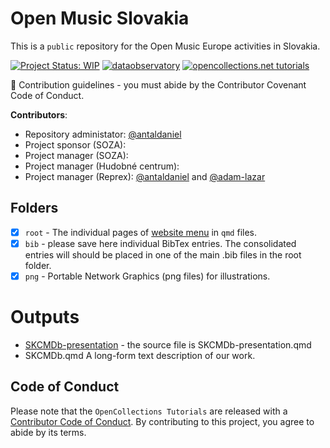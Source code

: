 # Open Music Slovakia 

This is a `public` repository for the Open Music Europe activities in Slovakia.

<!-- badges: start -->

[![Project Status:
WIP](https://www.repostatus.org/badges/latest/wip.svg)](https://www.repostatus.org/#wip)
[![dataobservatory](https://img.shields.io/badge/ecosystem-dataobservatory.eu-3EA135.svg)](https://dataobservatory.eu/)
[![opencollections.net
tutorials](https://img.shields.io/badge/tutorials-opencollections.net-E88500.svg)](https://opencollections.net/documents/tutorials/index.html)

<!-- badges: end -->

🌈 Contribution guidelines - you must abide by the Contributor Covenant
Code of Conduct.

**Contributors**: 
- Repository administator: [@antaldaniel](https://github.com/antaldaniel)
- Project sponsor (SOZA):
- Project manager (SOZA):
- Project manager (Hudobné centrum):
- Project manager (Reprex): [@antaldaniel](https://github.com/antaldaniel) and [@adam-lazar](https://github.com/adam-lazar)

## Folders

- [x] `root` - The individual pages of [website
  menu](https://opencollections.net/documents/tutorials/index.html) in
  `qmd` files.
- [x] `bib` - please save here individual BibTex entries. The
  consolidated entries will should be placed in one of the main .bib
  files in the root folder.
- [x] `png` - Portable Network Graphics (png files) for illustrations.

# Outputs
- [SKCMDb-presentation](https://music.dataobservatory.eu/documents/open_music_europe/slovakia/SKCMDb-presentation.html#/title-slide) - the source file is SKCMDb-presentation.qmd
- SKCMDb.qmd A long-form text description of our work. 

## Code of Conduct

Please note that the `OpenCollections Tutorials` are released with a
[Contributor Code of
Conduct](https://contributor-covenant.org/version/2/1/CODE_OF_CONDUCT.html).
By contributing to this project, you agree to abide by its terms.
